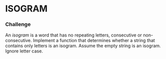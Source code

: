 # ISOGRAM
### Challenge

An _isogram_ is a word that has no repeating letters, consecutive or non-consecutive.
Implement a function that determines whether a string that contains only letters is an isogram.
Assume the empty string is an isogram. Ignore letter case.
